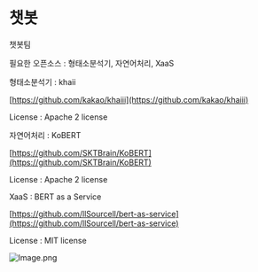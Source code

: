 # 챗봇

챗봇팀

필요한 오픈소스 : 형태소분석기, 자연어처리, XaaS

형태소분석기 : khaii

[https://github.com/kakao/khaiii](https://github.com/kakao/khaiii)

License : Apache 2 license

자연어처리 : KoBERT

[https://github.com/SKTBrain/KoBERT](https://github.com/SKTBrain/KoBERT)

License : Apache 2 license

XaaS : BERT as a Service

[https://github.com/llSourcell/bert-as-service](https://github.com/llSourcell/bert-as-service)

License : MIT license

![Image.png](https://res.craft.do/user/full/8ce8fb2c-58d3-136f-9cce-c7e23418d06c/doc/2E04E2DF-C737-4F03-82CD-B2954D4B0218/7D525822-19B3-46F7-A146-A700E5CB78A2_2/8QNbPvpf2gU5MHQ0iQ4fLBC590SdlS8h545I7dTEyEYz/Image.png)

